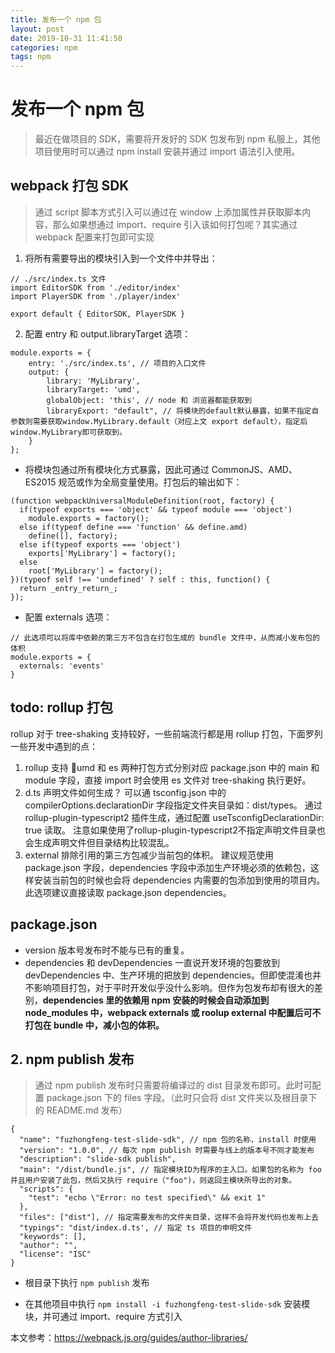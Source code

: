 ```yaml
---
title: 发布一个 npm 包 
layout: post
date: 2019-10-31 11:41:50
categories: npm
tags: npm
---
```


# 发布一个 npm 包
> 最近在做项目的 SDK，需要将开发好的 SDK 包发布到 npm 私服上，其他项目使用时可以通过 npm install 安装并通过 import 语法引入使用。

## webpack 打包 SDK
> 通过 script 脚本方式引入可以通过在 window 上添加属性并获取脚本内容，那么如果想通过 import、require 引入该如何打包呢？其实通过 webpack 配置来打包即可实现

1. 将所有需要导出的模块引入到一个文件中并导出：
```
// ./src/index.ts 文件
import EditorSDK from './editor/index'
import PlayerSDK from './player/index'

export default { EditorSDK, PlayerSDK }
```

2. 配置 entry 和 output.libraryTarget 选项：
```
module.exports = {
    entry: './src/index.ts', // 项目的入口文件
    output: {
        library: 'MyLibrary',
        libraryTarget: 'umd',
        globalObject: 'this', // node 和 浏览器都能获取到
        libraryExport: "default", // 将模块的default默认暴露，如果不指定自参数则需要获取window.MyLibrary.default（对应上文 export default），指定后window.MyLibrary即可获取到。
    }
};
```
* 将模块包通过所有模块化方式暴露，因此可通过 CommonJS、AMD、ES2015 规范或作为全局变量使用。打包后的输出如下：
```
(function webpackUniversalModuleDefinition(root, factory) {
  if(typeof exports === 'object' && typeof module === 'object')
    module.exports = factory();
  else if(typeof define === 'function' && define.amd)
    define([], factory);
  else if(typeof exports === 'object')
    exports['MyLibrary'] = factory();
  else
    root['MyLibrary'] = factory();
})(typeof self !== 'undefined' ? self : this, function() {
  return _entry_return_;
});
```

* 配置 externals 选项：
```
// 此选项可以将库中依赖的第三方不包含在打包生成的 bundle 文件中，从而减小发布包的体积
module.exports = {
  externals: 'events'
}
```

## todo: rollup 打包
rollup 对于 tree-shaking 支持较好，一些前端流行都是用 rollup 打包，下面罗列一些开发中遇到的点：
1. rollup 支持 umd 和 es 两种打包方式分别对应 package.json 中的 main 和 module 字段，直接 import 时会使用 es 文件对 tree-shaking 执行更好。
2. d.ts 声明文件如何生成？
可以通 tsconfig.json 中的 compilerOptions.declarationDir 字段指定文件夹目录如：dist/types。
通过 rollup-plugin-typescript2 插件生成，通过配置 useTsconfigDeclarationDir: true 读取。
注意如果使用了rollup-plugin-typescript2不指定声明文件目录也会生成声明文件但目录结构比较混乱。
3. external 排除引用的第三方包减少当前包的体积。
建议规范使用 package.json 字段，dependencies 字段中添加生产环境必须的依赖包，这样安装当前包的时候也会将 dependencies 内需要的包添加到使用的项目内。此选项建议直接读取 package.json dependencies。

## package.json
* version 版本号发布时不能与已有的重复。
* dependencies 和 devDependencies 
一直说开发环境的包要放到 devDependencies 中、生产环境的把放到 dependencies。但即使混淆也并不影响项目打包，对于平时开发似乎没什么影响。但作为包发布却有很大的差别，**dependencies 里的依赖用 npm 安装的时候会自动添加到 node_modules 中，webpack externals 或 roolup external 中配置后可不打包在 bundle 中，减小包的体积。**

## 2. npm publish 发布
> 通过 npm publish 发布时只需要将编译过的 dist 目录发布即可。此时可配置 package.json 下的 files 字段。（此时只会将 dist 文件夹以及根目录下的 README.md 发布）
```
{
  "name": "fuzhongfeng-test-slide-sdk", // npm 包的名称，install 时使用
  "version": "1.0.0", // 每次 npm publish 时需要与线上的版本号不同才能发布
  "description": "slide-sdk publish",
  "main": "/dist/bundle.js", // 指定模块ID为程序的主入口。如果包的名称为 foo 并且用户安装了此包，然后又执行 require（"foo")，则返回主模块所导出的对象。
  "scripts": {
    "test": "echo \"Error: no test specified\" && exit 1"
  },
  "files": ["dist"], // 指定需要发布的文件夹目录，这样不会将开发代码也发布上去
  "typings": "dist/index.d.ts', // 指定 ts 项目的申明文件
  "keywords": [],
  "author": "",
  "license": "ISC"
}
```

* 根目录下执行 `npm publish` 发布

* 在其他项目中执行 `npm install -i fuzhongfeng-test-slide-sdk` 安装模块，并可通过 import、require 方式引入

本文参考：https://webpack.js.org/guides/author-libraries/